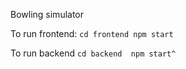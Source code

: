 Bowling simulator 

To run frontend:
`cd frontend
npm start`

To run backend
`cd backend 
npm start^`
